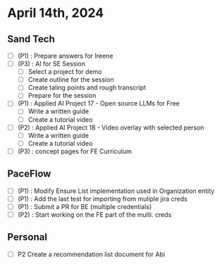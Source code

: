 # April 14th, 2024

## Sand Tech

- [ ] (P1) : Prepare answers for Ireene
- [ ] (P3) : AI for SE Session
  - [ ] Select a project for demo
  - [ ] Create outline for the session
  - [ ] Create taling points and rough transcript
  - [ ] Prepare for the session
- [ ] (P1) : Applied AI Project 17 - Open source LLMs for Free
  - [ ] Write a written guide
  - [ ] Create a tutorial video
- [ ] (P2) : Applied AI Project 18 - Video overlay with selected person
  - [ ] Write a written guide
  - [ ] Create a tutorial video
- [ ] (P3) : concept pages for FE Curriculum

## PaceFlow

- [ ] (P1) : Modify Ensure List implementation used in Organization entity
- [ ] (P1) : Add the last test for importing from muliple jira creds
- [ ] (P1) : Submit a PR for BE (multiple credentials)
- [ ] (P2) : Start working on the FE part of the multi. creds

## Personal

- [ ] P2 Create a recommendation list document for Abi

